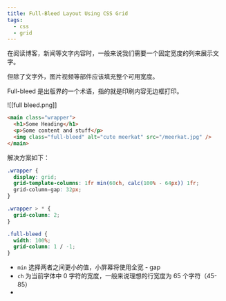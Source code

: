 ```yaml
---
title: Full-Bleed Layout Using CSS Grid
tags:
  - css
  - grid
---
```


在阅读博客，新闻等文字内容时，一般来说我们需要一个固定宽度的列来展示文字。

但除了文字外，图片视频等部件应该填充整个可用宽度。

Full-bleed 是出版界的一个术语，指的就是印刷内容无边框打印。 


![[full bleed.png]]


```html
<main class="wrapper">
  <h1>Some Heading</h1>
  <p>Some content and stuff</p>
  <img class="full-bleed" alt="cute meerkat" src="/meerkat.jpg" />
</main>
```


解决方案如下：

```css
.wrapper {
  display: grid;
  grid-template-columns: 1fr min(60ch, calc(100% - 64px)) 1fr;
  grid-column-gap: 32px;
}

.wrapper > * {
  grid-column: 2;
}

.full-bleed {
  width: 100%;
  grid-column: 1 / -1;
}
```

- `min` 选择两者之间更小的值，小屏幕将使用全宽 - gap
- `ch` 为当前字体中 0 字符的宽度，一般来说理想的行宽度为 65 个字符（45-85）
- 
